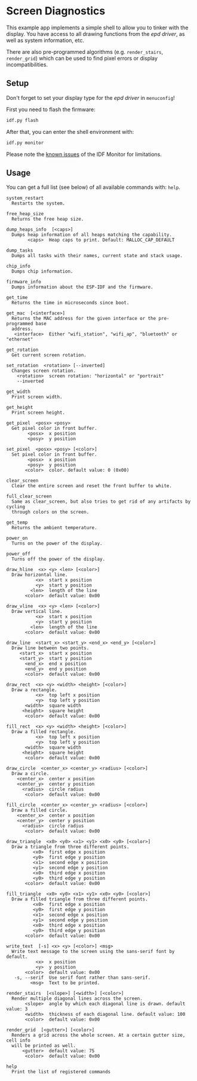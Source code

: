 # Screen Diagnostics
This example app implements a simple shell to allow you to tinker with the display. You have access to all drawing functions from the _epd driver_, as well as system information, etc.

There are also pre-programmed algorithms (e.g. `render_stairs`, `render_grid`) which can be used to find pixel errors or display incompatibilities.

## Setup
Don't forget to set your display type for the  _epd driver_ in `menuconfig`!

First you need to flash the firmware:
```sh
idf.py flash
```

After that, you can enter the shell environment with:
```sh
idf.py monitor
```

Please note the [known issues](https://docs.espressif.com/projects/esp-idf/en/stable/esp32/api-guides/tools/idf-monitor.html#known-issues-with-idf-monitor) of the IDF Monitor for limitations.

## Usage
You can get a full list (see below) of all available commands with: `help`.

```
system_restart
  Restarts the system.

free_heap_size
  Returns the free heap size.

dump_heaps_info  [<caps>]
  Dumps heap information of all heaps matching the capability.
        <caps>  Heap caps to print. Default: MALLOC_CAP_DEFAULT

dump_tasks
  Dumps all tasks with their names, current state and stack usage.

chip_info
  Dumps chip information.

firmware_info
  Dumps information about the ESP-IDF and the firmware.

get_time
  Returns the time in microseconds since boot.

get_mac  [<interface>]
  Returns the MAC address for the given interface or the pre-programmed base
  address.
   <interface>  Either "wifi_station", "wifi_ap", "bluetooth" or "ethernet"

get_rotation
  Get current screen rotation.

set_rotation  <rotation> [--inverted]
  Changes screen rotation.
    <rotation>  screen rotation: "horizontal" or "portrait"
    --inverted

get_width
  Print screen width.

get_height
  Print screen height.

get_pixel  <posx> <posy>
  Get pixel color in front buffer.
        <posx>  x position
        <posy>  y position

set_pixel  <posx> <posy> [<color>]
  Set pixel color in front buffer.
        <posx>  x position
        <posy>  y position
       <color>  color. default value: 0 (0x00)

clear_screen
  Clear the entire screen and reset the front buffer to white.

full_clear_screen
  Same as clear_screen, but also tries to get rid of any artifacts by cycling
  through colors on the screen.

get_temp
  Returns the ambient temperature.

power_on
  Turns on the power of the display.

power_off
  Turns off the power of the display.

draw_hline  <x> <y> <len> [<color>]
  Draw horizontal line.
           <x>  start x position
           <y>  start y position
         <len>  length of the line
       <color>  default value: 0x00

draw_vline  <x> <y> <len> [<color>]
  Draw vertical line.
           <x>  start x position
           <y>  start y position
         <len>  length of the line
       <color>  default value: 0x00

draw_line  <start_x> <start_y> <end_x> <end_y> [<color>]
  Draw line between two points.
     <start_x>  start x position
     <start_y>  start y position
       <end_x>  end x position
       <end_y>  end y position
       <color>  default value: 0x00

draw_rect  <x> <y> <width> <height> [<color>]
  Draw a rectangle.
           <x>  top left x position
           <y>  top left y position
       <width>  square width
      <height>  square height
       <color>  default value: 0x00

fill_rect  <x> <y> <width> <height> [<color>]
  Draw a filled rectangle.
           <x>  top left x position
           <y>  top left y position
       <width>  square width
      <height>  square height
       <color>  default value: 0x00

draw_circle  <center_x> <center_y> <radius> [<color>]
  Draw a circle.
    <center_x>  center x position
    <center_y>  center y position
      <radius>  circle radius
       <color>  default value: 0x00

fill_circle  <center_x> <center_y> <radius> [<color>]
  Draw a filled circle.
    <center_x>  center x position
    <center_y>  center y position
      <radius>  circle radius
       <color>  default value: 0x00

draw_triangle  <x0> <y0> <x1> <y1> <x0> <y0> [<color>]
  Draw a triangle from three different points.
          <x0>  first edge x position
          <y0>  first edge y position
          <x1>  second edge x position
          <y1>  second edge y position
          <x0>  third edge x position
          <y0>  third edge y position
       <color>  default value: 0x00

fill_triangle  <x0> <y0> <x1> <y1> <x0> <y0> [<color>]
  Draw a filled triangle from three different points.
          <x0>  first edge x position
          <y0>  first edge y position
          <x1>  second edge x position
          <y1>  second edge y position
          <x0>  third edge x position
          <y0>  third edge y position
       <color>  default value: 0x00

write_text  [-s] <x> <y> [<color>] <msg>
  Write text message to the screen using the sans-serif font by default.
           <x>  x position
           <y>  y position
       <color>  default value: 0x00
   -s, --serif  Use serif font rather than sans-serif.
         <msg>  Text to be printed.

render_stairs  [<slope>] [<width>] [<color>]
  Render multiple diagonal lines across the screen.
       <slope>  angle by which each diagonal line is drawn. default value: 3
       <width>  thickness of each diagonal line. default value: 100
       <color>  default value: 0x00

render_grid  [<gutter>] [<color>]
  Renders a grid across the whole screen. At a certain gutter size, cell info
  will be printed as well.
      <gutter>  default value: 75
       <color>  default value: 0x00

help
  Print the list of registered commands
```
